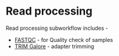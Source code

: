 # Read processing

Read processing subworkflow includes -&#x20;

* [FASTQC](fastqc.md) - for Quality check of samples
* [TRIM Galore](trim-galore.md) - adapter trimming
